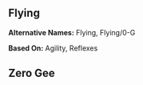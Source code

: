 Flying
------

__Alternative Names:__ <span title='Adventure & Fantasy'>Flying</span>, <span title='Space'>Flying/0-G</span>

__Based On:__ <span title='Space & Fantasy'>Agility</span>, <span title='Adventure'>Reflexes</span>

Zero Gee
--------
